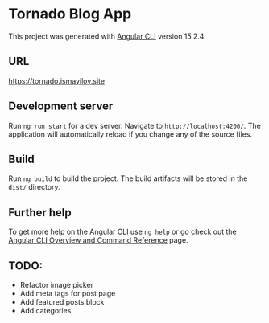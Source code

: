 # Tornado Blog App

This project was generated with [Angular CLI](https://github.com/angular/angular-cli) version 15.2.4.

## URL

https://tornado.ismayilov.site

## Development server

Run `ng run start` for a dev server. Navigate to `http://localhost:4200/`. The application will automatically reload if you change any of the source files.

## Build

Run `ng build` to build the project. The build artifacts will be stored in the `dist/` directory.

## Further help

To get more help on the Angular CLI use `ng help` or go check out the [Angular CLI Overview and Command Reference](https://angular.io/cli) page.

## TODO:
- Refactor image picker
- Add meta tags for post page
- Add featured posts block
- Add categories
